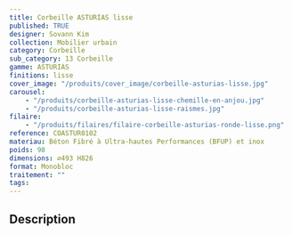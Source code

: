 ```yaml
---
title: Corbeille ASTURIAS lisse
published: TRUE
designer: Sovann Kim
collection: Mobilier urbain
category: Corbeille
sub_category: 13 Corbeille
gamme: ASTURIAS
finitions: lisse
cover_image: "/produits/cover_image/corbeille-asturias-lisse.jpg"
carousel:
    - "/produits/corbeille-asturias-lisse-chemille-en-anjou.jpg"
    - "/produits/corbeille-asturias-lisse-raismes.jpg"
filaire:
    - "/produits/filaires/filaire-corbeille-asturias-ronde-lisse.png"
reference: COASTUR0102
materiau: Béton Fibré à Ultra-hautes Performances (BFUP) et inox
poids: 98
dimensions: ⌀493 H826
format: Monobloc
traitement: ""
tags:
---
```


## Description
